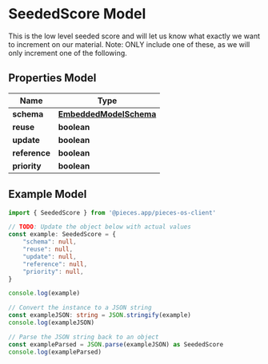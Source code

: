 
# SeededScore Model

This is the low level seeded score and will let us know what exactly we want to increment on our material.  Note: ONLY include one of these, as we will only increment one of the following.

## Properties Model

Name | Type
------------ | -------------
**schema** | [**EmbeddedModelSchema**](EmbeddedModelSchema)
**reuse** | **boolean**
**update** | **boolean**
**reference** | **boolean**
**priority** | **boolean**

## Example Model

```typescript
import { SeededScore } from '@pieces.app/pieces-os-client'

// TODO: Update the object below with actual values
const example: SeededScore = {
    "schema": null,
    "reuse": null,
    "update": null,
    "reference": null,
    "priority": null,
}

console.log(example)

// Convert the instance to a JSON string
const exampleJSON: string = JSON.stringify(example)
console.log(exampleJSON)

// Parse the JSON string back to an object
const exampleParsed = JSON.parse(exampleJSON) as SeededScore
console.log(exampleParsed)
```


